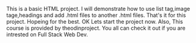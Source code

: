 This is a basic HTML project. I will demonstrate how to use list tag,image tage,headings and add .html files to another .html files.
That's it for this project. Hopeing for the best. OK Lets start the project now.
Also, This course is provided by theodinproject. You all can check it out if you are intrested on Full Stack Web Dev.
